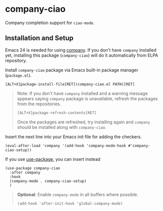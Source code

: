 # company-ciao

Company completion support for `ciao-mode`.

## Installation and Setup
Emacs 24 is needed for using [company](http://company-mode.github.io/).
If you don't have `company` installed yet, installing this package
(`company-ciao`) will do it automatically from ELPA repository.

Install `company-ciao` package via Emacs built-in package manager (`package.el`).
```
[ALT+X]package-install-file[RET](company-ciao.el PATH)[RET]
```
>  Note: If you don't have `company` installed and a warning message appears saying 
> `company` package is unavailable, refresh the packages from the repositories.
> ```
> [ALT+X]package-refresh-contents[RET]
>``` 
>  Once the packages are refreshed, try installing again and 
>  `company` should be installed along with `company-ciao`.


Insert the next line into your Emacs init file for adding the checkers.
```	emacs-lisp
(eval-after-load 'company '(add-hook 'company-mode-hook #'company-ciao-setup))
```
If you use [use-package](https://github.com/jwiegley/use-package), you can insert instead
```	emacs-lisp
(use-package company-ciao
  :after company
  :hook
  (company-mode . company-ciao-setup)
  )
```
> **Optional**: Enable `company-mode` in all buffers where possible.
> ```	emacs-lisp
> (add-hook 'after-init-hook 'global-company-mode)
> ```


